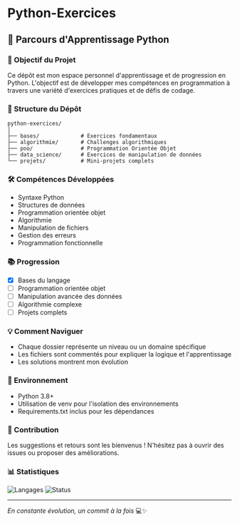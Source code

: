 # Python-Exercices

## 🐍 Parcours d'Apprentissage Python

### 📌 Objectif du Projet
Ce dépôt est mon espace personnel d'apprentissage et de progression en Python. L'objectif est de développer mes compétences en programmation à travers une variété d'exercices pratiques et de défis de codage.

### 🚀 Structure du Dépôt
```
python-exercices/
│
├── bases/             # Exercices fondamentaux
├── algorithmie/       # Challenges algorithmiques  
├── poo/               # Programmation Orientée Objet
├── data_science/      # Exercices de manipulation de données
└── projets/           # Mini-projets complets
```

### 🛠 Compétences Développées
- Syntaxe Python
- Structures de données
- Programmation orientée objet
- Algorithmie
- Manipulation de fichiers
- Gestion des erreurs
- Programmation fonctionnelle

### 📚 Progression
- [x] Bases du langage
- [ ] Programmation orientée objet
- [ ] Manipulation avancée des données
- [ ] Algorithmie complexe
- [ ] Projets complets

### 💡 Comment Naviguer
- Chaque dossier représente un niveau ou un domaine spécifique
- Les fichiers sont commentés pour expliquer la logique et l'apprentissage
- Les solutions montrent mon évolution

### 🔧 Environnement
- Python 3.8+
- Utilisation de venv pour l'isolation des environnements
- Requirements.txt inclus pour les dépendances

### 🤝 Contribution
Les suggestions et retours sont les bienvenus ! N'hésitez pas à ouvrir des issues ou proposer des améliorations.

### 📊 Statistiques
![Langages](https://img.shields.io/badge/Langage-Python-blue)
![Status](https://img.shields.io/badge/Status-En%20Apprentissage-green)

---

*En constante évolution, un commit à la fois* 💻✨
